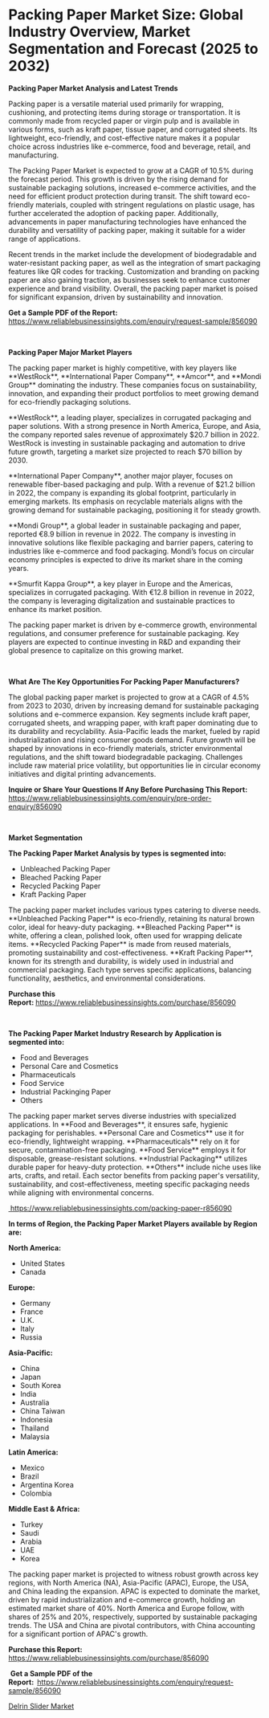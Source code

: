 <p><h1>Packing Paper Market Size: Global Industry Overview, Market Segmentation and Forecast (2025 to 2032)</h1></p><p><strong>Packing Paper Market Analysis and Latest Trends</strong></p>
<p><p>Packing paper is a versatile material used primarily for wrapping, cushioning, and protecting items during storage or transportation. It is commonly made from recycled paper or virgin pulp and is available in various forms, such as kraft paper, tissue paper, and corrugated sheets. Its lightweight, eco-friendly, and cost-effective nature makes it a popular choice across industries like e-commerce, food and beverage, retail, and manufacturing.</p><p>The Packing Paper Market is expected to grow at a CAGR of 10.5% during the forecast period. This growth is driven by the rising demand for sustainable packaging solutions, increased e-commerce activities, and the need for efficient product protection during transit. The shift toward eco-friendly materials, coupled with stringent regulations on plastic usage, has further accelerated the adoption of packing paper. Additionally, advancements in paper manufacturing technologies have enhanced the durability and versatility of packing paper, making it suitable for a wider range of applications.</p><p>Recent trends in the market include the development of biodegradable and water-resistant packing paper, as well as the integration of smart packaging features like QR codes for tracking. Customization and branding on packing paper are also gaining traction, as businesses seek to enhance customer experience and brand visibility. Overall, the packing paper market is poised for significant expansion, driven by sustainability and innovation.</p></p>
<p><strong>Get a Sample PDF of the Report:&nbsp;</strong> <a href="https://www.reliablebusinessinsights.com/enquiry/request-sample/856090?utm_campaign=2203&utm_medium=2&utm_source=Github&utm_content=ia&utm_term=25012025&utm_id=packing-paper">https://www.reliablebusinessinsights.com/enquiry/request-sample/856090</a></p>
<p>&nbsp;</p>
<p><strong>Packing Paper Major Market Players</strong></p>
<p><p>The packing paper market is highly competitive, with key players like **WestRock**, **International Paper Company**, **Amcor**, and **Mondi Group** dominating the industry. These companies focus on sustainability, innovation, and expanding their product portfolios to meet growing demand for eco-friendly packaging solutions.</p><p>**WestRock**, a leading player, specializes in corrugated packaging and paper solutions. With a strong presence in North America, Europe, and Asia, the company reported sales revenue of approximately $20.7 billion in 2022. WestRock is investing in sustainable packaging and automation to drive future growth, targeting a market size projected to reach $70 billion by 2030.</p><p>**International Paper Company**, another major player, focuses on renewable fiber-based packaging and pulp. With a revenue of $21.2 billion in 2022, the company is expanding its global footprint, particularly in emerging markets. Its emphasis on recyclable materials aligns with the growing demand for sustainable packaging, positioning it for steady growth.</p><p>**Mondi Group**, a global leader in sustainable packaging and paper, reported €8.9 billion in revenue in 2022. The company is investing in innovative solutions like flexible packaging and barrier papers, catering to industries like e-commerce and food packaging. Mondi’s focus on circular economy principles is expected to drive its market share in the coming years.</p><p>**Smurfit Kappa Group**, a key player in Europe and the Americas, specializes in corrugated packaging. With €12.8 billion in revenue in 2022, the company is leveraging digitalization and sustainable practices to enhance its market position.</p><p>The packing paper market is driven by e-commerce growth, environmental regulations, and consumer preference for sustainable packaging. Key players are expected to continue investing in R&D and expanding their global presence to capitalize on this growing market.</p></p>
<p>&nbsp;</p>
<p><strong>What Are The Key Opportunities For Packing Paper Manufacturers?</strong></p>
<p><p>The global packing paper market is projected to grow at a CAGR of 4.5% from 2023 to 2030, driven by increasing demand for sustainable packaging solutions and e-commerce expansion. Key segments include kraft paper, corrugated sheets, and wrapping paper, with kraft paper dominating due to its durability and recyclability. Asia-Pacific leads the market, fueled by rapid industrialization and rising consumer goods demand. Future growth will be shaped by innovations in eco-friendly materials, stricter environmental regulations, and the shift toward biodegradable packaging. Challenges include raw material price volatility, but opportunities lie in circular economy initiatives and digital printing advancements.</p></p>
<p><strong>Inquire or Share Your Questions If Any Before Purchasing This Report:</strong> <a href="https://www.reliablebusinessinsights.com/enquiry/pre-order-enquiry/856090?utm_campaign=2203&utm_medium=2&utm_source=Github&utm_content=ia&utm_term=25012025&utm_id=packing-paper">https://www.reliablebusinessinsights.com/enquiry/pre-order-enquiry/856090</a></p>
<p>&nbsp;</p>
<p><strong>Market Segmentation</strong></p>
<p><strong>The Packing Paper Market Analysis by types is segmented into:</strong></p>
<p><ul><li>Unbleached Packing Paper</li><li>Bleached Packing Paper</li><li>Recycled Packing Paper</li><li>Kraft Packing Paper</li></ul></p>
<p><p>The packing paper market includes various types catering to diverse needs. **Unbleached Packing Paper** is eco-friendly, retaining its natural brown color, ideal for heavy-duty packaging. **Bleached Packing Paper** is white, offering a clean, polished look, often used for wrapping delicate items. **Recycled Packing Paper** is made from reused materials, promoting sustainability and cost-effectiveness. **Kraft Packing Paper**, known for its strength and durability, is widely used in industrial and commercial packaging. Each type serves specific applications, balancing functionality, aesthetics, and environmental considerations.</p></p>
<p><strong>Purchase this Report:&nbsp;</strong><a href="https://www.reliablebusinessinsights.com/purchase/856090?utm_campaign=2203&utm_medium=2&utm_source=Github&utm_content=ia&utm_term=25012025&utm_id=packing-paper">https://www.reliablebusinessinsights.com/purchase/856090</a></p>
<p>&nbsp;</p>
<p><strong>The Packing Paper Market Industry Research by Application is segmented into:</strong></p>
<p><ul><li>Food and Beverages</li><li>Personal Care and Cosmetics</li><li>Pharmaceuticals</li><li>Food Service</li><li>Industrial Packinging Paper</li><li>Others</li></ul></p>
<p><p>The packing paper market serves diverse industries with specialized applications. In **Food and Beverages**, it ensures safe, hygienic packaging for perishables. **Personal Care and Cosmetics** use it for eco-friendly, lightweight wrapping. **Pharmaceuticals** rely on it for secure, contamination-free packaging. **Food Service** employs it for disposable, grease-resistant solutions. **Industrial Packaging** utilizes durable paper for heavy-duty protection. **Others** include niche uses like arts, crafts, and retail. Each sector benefits from packing paper's versatility, sustainability, and cost-effectiveness, meeting specific packaging needs while aligning with environmental concerns.</p></p>
<p><a href="https://www.reliablebusinessinsights.com/packing-paper-r856090?utm_campaign=2203&utm_medium=2&utm_source=Github&utm_content=ia&utm_term=25012025&utm_id=packing-paper">&nbsp;https://www.reliablebusinessinsights.com/packing-paper-r856090</a></p>
<p><strong>In terms of Region, the Packing Paper Market Players available by Region are:</strong></p>
<p>
    <p> <strong> North America: </strong>
        <ul>
            <li>United States</li>
            <li>Canada</li>
        </ul>
        </p> 
    <p> <strong> Europe: </strong>
        <ul>
            <li>Germany</li>
            <li>France</li>
            <li>U.K.</li>
            <li>Italy</li>
            <li>Russia</li>
        </ul>
        </p> 
    <p> <strong> Asia-Pacific: </strong>
        <ul>
            <li>China</li>
            <li>Japan</li>
            <li>South Korea</li>
            <li>India</li>
            <li>Australia</li>
            <li>China Taiwan</li>
            <li>Indonesia</li>
            <li>Thailand</li>
            <li>Malaysia</li>
        </ul>
        </p> 
    <p> <strong> Latin America: </strong>
        <ul>
            <li>Mexico</li>
            <li>Brazil</li>
            <li>Argentina Korea</li>
            <li>Colombia</li>
        </ul>
        </p> 
    <p> <strong> Middle East & Africa: </strong>
        <ul>
            <li>Turkey</li>
            <li>Saudi</li>
            <li>Arabia</li>
            <li>UAE</li>
            <li>Korea</li>
        </ul>
    </p>
    </p>
<p><p>The packing paper market is projected to witness robust growth across key regions, with North America (NA), Asia-Pacific (APAC), Europe, the USA, and China leading the expansion. APAC is expected to dominate the market, driven by rapid industrialization and e-commerce growth, holding an estimated market share of 40%. North America and Europe follow, with shares of 25% and 20%, respectively, supported by sustainable packaging trends. The USA and China are pivotal contributors, with China accounting for a significant portion of APAC's growth.</p></p>
<p><strong>Purchase this Report: </strong><a href="https://www.reliablebusinessinsights.com/purchase/856090?utm_campaign=2203&utm_medium=2&utm_source=Github&utm_content=ia&utm_term=25012025&utm_id=packing-paper">https://www.reliablebusinessinsights.com/purchase/856090</a></p>
<p>&nbsp;<strong>Get a Sample PDF of the Report:&nbsp;&nbsp;</strong><a href="https://www.reliablebusinessinsights.com/enquiry/request-sample/856090?utm_campaign=2203&utm_medium=2&utm_source=Github&utm_content=ia&utm_term=25012025&utm_id=packing-paper">https://www.reliablebusinessinsights.com/enquiry/request-sample/856090</a></p>
<p><strong></strong></p>
<p><p><a href="https://github.com/AshikRahman991/Market-Research-Report-List-1/blob/main/delrin-slider-market.md?utm_campaign=2203&utm_medium=2&utm_source=Github&utm_content=ia&utm_term=25012025&utm_id=packing-paper">Delrin Slider Market</a></p></p>